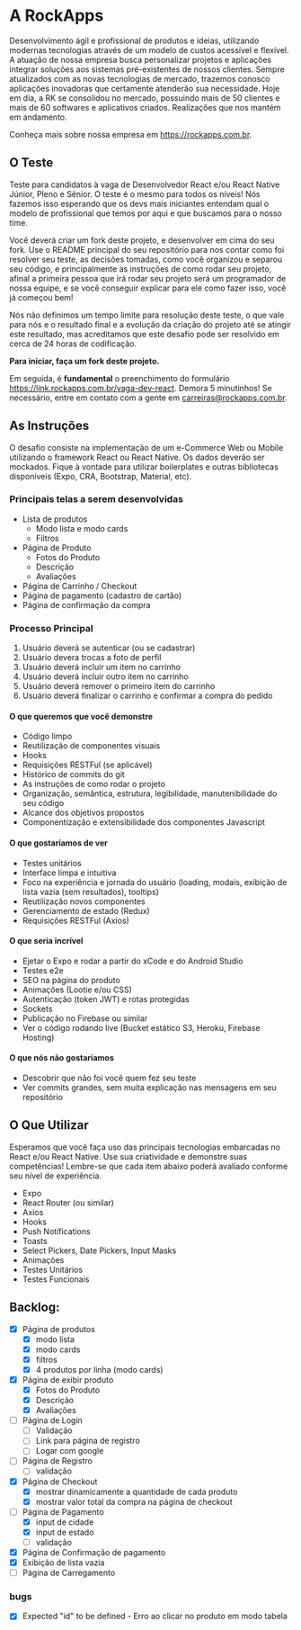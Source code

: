 # A RockApps

Desenvolvimento ágil e profissional de produtos e ideias, utilizando modernas tecnologias através de um modelo de custos acessível e flexível. A atuação de nossa empresa busca personalizar projetos e aplicações integrar soluções aos sistemas pré-existentes de nossos clientes. Sempre atualizados com as novas tecnologias de mercado, trazemos conosco aplicações inovadoras que certamente atenderão sua necessidade. Hoje em dia, a RK se consolidou no mercado, possuindo mais de 50 clientes e mais de 60 softwares e aplicativos criados. Realizações que nos mantém em andamento.

Conheça mais sobre nossa empresa em https://rockapps.com.br.

## O Teste

Teste para candidatos à vaga de Desenvolvedor React e/ou React Native Júnior, Pleno e Sênior. O teste é o mesmo para todos os níveis! Nós fazemos isso esperando que os devs mais iniciantes entendam qual o modelo de profissional que temos por aqui e que buscamos para o nosso time.

Você deverá criar um fork deste projeto, e desenvolver em cima do seu fork. Use o README principal do seu repositório para nos contar como foi resolver seu teste, as decisões tomadas, como você organizou e separou seu código, e principalmente as instruções de como rodar seu projeto, afinal a primeira pessoa que irá rodar seu projeto será um programador de nossa equipe, e se você conseguir explicar para ele como fazer isso, você já começou bem!

Nós não definimos um tempo limite para resolução deste teste, o que vale para nós e o resultado final e a evolução da criação do projeto até se atingir este resultado, mas acreditamos que este desafio pode ser resolvido em cerca de 24 horas de codificação.

**Para iniciar, faça um fork deste projeto.**

Em seguida, é **fundamental** o preenchimento do formulário https://link.rockapps.com.br/vaga-dev-react. Demora 5 minutinhos! Se necessário, entre em contato com a gente em carreiras@rockapps.com.br.

## As Instruções

O desafio consiste na implementação de um e-Commerce Web ou Mobile utilizando o framework React ou React Native. Os dados deverão ser mockados. Fique à vontade para utilizar boilerplates e outras bibliotecas disponíveis (Expo, CRA, Bootstrap, Material, etc).

### Principais telas a serem desenvolvidas

- Lista de produtos
  - Modo lista e modo cards
  - Filtros
- Página de Produto
  - Fotos do Produto
  - Descrição
  - Avaliações
- Página de Carrinho / Checkout
- Página de pagamento (cadastro de cartão)
- Página de confirmação da compra

### Processo Principal

1.  Usuário deverá se autenticar (ou se cadastrar)
1.  Usuário devera trocas a foto de perfil
1.  Usuário deverá incluir um item no carrinho
1.  Usuário deverá incluir outro item no carrinho
1.  Usuário deverá remover o primeiro item do carrinho
1.  Usuário deverá finalizar o carrinho e confirmar a compra do pedido

#### O que queremos que você demonstre

- Código limpo
- Reutilização de componentes visuais
- Hooks
- Requisições RESTFul (se aplicável)
- Histórico de commits do git
- As instruções de como rodar o projeto
- Organização, semântica, estrutura, legibilidade, manutenibilidade do seu código
- Alcance dos objetivos propostos
- Componentização e extensibilidade dos componentes Javascript

#### O que gostaríamos de ver

- Testes unitários
- Interface limpa e intuitiva
- Foco na experiência e jornada do usuário (loading, modais, exibição de lista vazia (sem resultados), tooltips)
- Reutilização novos componentes
- Gerenciamento de estado (Redux)
- Requisições RESTFul (Axios)

#### O que seria incrível

- Ejetar o Expo e rodar a partir do xCode e do Android Studio
- Testes e2e
- SEO na página do produto
- Animações (Lootie e/ou CSS)
- Autenticação (token JWT) e rotas protegidas
- Sockets
- Publicação no Firebase ou similar
- Ver o código rodando live (Bucket estático S3, Heroku, Firebase Hosting)

#### O que nós não gostaríamos

- Descobrir que não foi você quem fez seu teste
- Ver commits grandes, sem muita explicação nas mensagens em seu repositório

## O Que Utilizar

Esperamos que você faça uso das principais tecnologias embarcadas no React e/ou React Native. Use sua criatividade e demonstre suas competências! Lembre-se que cada item abaixo poderá avaliado conforme seu nível de experiência.

- Expo
- React Router (ou similar)
- Axios
- Hooks
- Push Notifications
- Toasts
- Select Pickers, Date Pickers, Input Masks
- Animações
- Testes Unitários
- Testes Funcionais

## Backlog:

- [x] Página de produtos
  - [x] modo lista
  - [x] modo cards
  - [x] filtros
  - [x] 4 produtos por linha (modo cards)
- [x] Página de exibir produto
  - [x] Fotos do Produto
  - [x] Descrição
  - [x] Avaliações
- [ ] Página de Login
  - [ ] Validação
  - [ ] Link para página de registro
  - [ ] Logar com google
- [ ] Página de Registro
  - [ ] validação
- [x] Página de Checkout
  - [x] mostrar dinamicamente a quantidade de cada produto
  - [x] mostrar valor total da compra na página de checkout
- [ ] Página de Pagamento
  - [x] input de cidade
  - [x] input de estado
  - [ ] validação
- [x] Página de Confirmação de pagamento
- [x] Exibição de lista vazia
- [ ] Página de Carregamento

### bugs

- [x] Expected "id" to be defined - Erro ao clicar no produto em modo tabela
